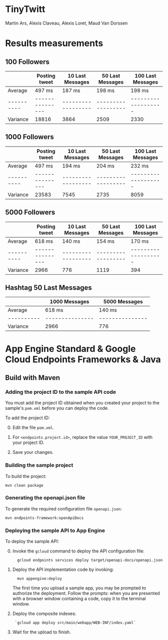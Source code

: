 # TinyTwitt

Martin Ars, Alexis Claveau, Alexis Loret, Maud Van Dorssen

# Results measurements

## 100 Followers

|          | Posting tweet | 10 Last Messages | 50 Last Messages | 100 Last Messages |
|----------|---------------|------------------|------------------|-------------------|
|  Average |    497 ms     |       187 ms     |       198 ms     |       198 ms      |   
|----------|---------------|------------------|------------------|-------------------|
| Variance |    18816      |       3864       |       2509       |        2330       |

## 1000 Followers

|          | Posting tweet | 10 Last Messages | 50 Last Messages | 100 Last Messages |
|----------|---------------|------------------|------------------|-------------------|
|  Average |    497 ms     |       194 ms     |       204 ms     |       232 ms      |   
|----------|---------------|------------------|------------------|-------------------|
| Variance |    23583      |       7545       |       2735       |        8059       |

## 5000 Followers

|          | Posting tweet | 10 Last Messages | 50 Last Messages | 100 Last Messages |
|----------|---------------|------------------|------------------|-------------------|
|  Average |    618 ms     |       140 ms     |       154 ms     |       170 ms      |   
|----------|---------------|------------------|------------------|-------------------|
| Variance |     2966      |        776       |       1119       |         394       |

## Hashtag 50 Last Messages

|          | 1000 Messages | 5000 Messages |
|----------|---------------|---------------|
|  Average |    618 ms     |    140 ms     |   
|----------|---------------|---------------|
| Variance |     2966      |      776      |

# App Engine Standard & Google Cloud Endpoints Frameworks & Java

## Build with Maven

### Adding the project ID to the sample API code

You must add the project ID obtained when you created your project to the
sample's `pom.xml` before you can deploy the code.

To add the project ID:

0. Edit the file `pom.xml`.

0. For `<endpoints.project.id>`, replace the value `YOUR_PROJECT_ID` with
your project ID.

0. Save your changes.

### Building the sample project

To build the project:

    mvn clean package

### Generating the openapi.json file

To generate the required configuration file `openapi.json`:

    mvn endpoints-framework:openApiDocs

### Deploying the sample API to App Engine

To deploy the sample API:

0. Invoke the `gcloud` command to deploy the API configuration file:

         gcloud endpoints services deploy target/openapi-docs/openapi.json

0. Deploy the API implementation code by invoking:

         mvn appengine:deploy

    The first time you upload a sample app, you may be prompted to authorize the
    deployment. Follow the prompts: when you are presented with a browser window
    containing a code, copy it to the terminal window.
    
0. Deploy the composite indexes:
		
		`gcloud app deploy src/main/webapp/WEB-INF/index.yaml`

0. Wait for the upload to finish.
